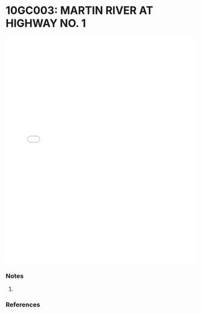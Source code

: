 # 10GC003: MARTIN RIVER AT HIGHWAY NO. 1

<iframe src="/_static/stations/10GC003_fdc.html" width="100%" height="600" frameborder="0"></iframe>

### Notes
1. 

### References

